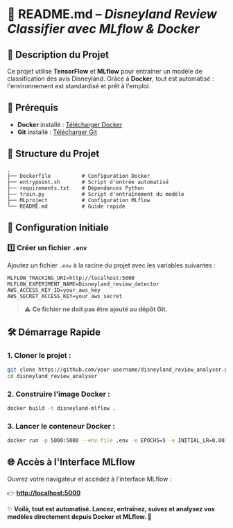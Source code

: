
# 📄 **README.md** – *Disneyland Review Classifier avec MLflow & Docker*

## 📝 **Description du Projet**

Ce projet utilise **TensorFlow** et **MLflow** pour entraîner un modèle de classification des avis Disneyland. Grâce à **Docker**, tout est automatisé : l'environnement est standardisé et prêt à l'emploi.

## 🚀 **Prérequis**

- **Docker** installé : [Télécharger Docker](https://www.docker.com/get-started)  
- **Git** installé : [Télécharger Git](https://git-scm.com/downloads)  

## 📂 **Structure du Projet**

```
.
├── Dockerfile          # Configuration Docker
├── entrypoint.sh       # Script d'entrée automatisé
├── requirements.txt    # Dépendances Python
├── train.py            # Script d'entraînement du modèle
├── MLproject           # Configuration MLflow
└── README.md           # Guide rapide
```

## 🔑 **Configuration Initiale**

### 1️⃣ **Créer un fichier `.env`**

Ajoutez un fichier `.env` à la racine du projet avec les variables suivantes :

```env
MLFLOW_TRACKING_URI=http://localhost:5000
MLFLOW_EXPERIMENT_NAME=Disneyland_review_detector
AWS_ACCESS_KEY_ID=your_aws_key
AWS_SECRET_ACCESS_KEY=your_aws_secret
```

> ⚠️ **Ce fichier ne doit pas être ajouté au dépôt Git.**

## 🛠️ **Démarrage Rapide**

### 1. **Cloner le projet :**

```bash
git clone https://github.com/your-username/disneyland_review_analyser.git
cd disneyland_review_analyser
```

### 2. **Construire l'image Docker :**

```bash
docker build -t disneyland-mlflow .
```

### 3. **Lancer le conteneur Docker :**

```bash
docker run -p 5000:5000 --env-file .env -e EPOCHS=5 -e INITIAL_LR=0.001 disneyland-mlflow
```

## 🌐 **Accès à l'Interface MLflow**

Ouvrez votre navigateur et accédez à l'interface MLflow :

👉 **[http://localhost:5000](http://localhost:5000)**

✨ **Voilà, tout est automatisé. Lancez, entraînez, suivez et analysez vos modèles directement depuis Docker et MLflow. 🚀**
